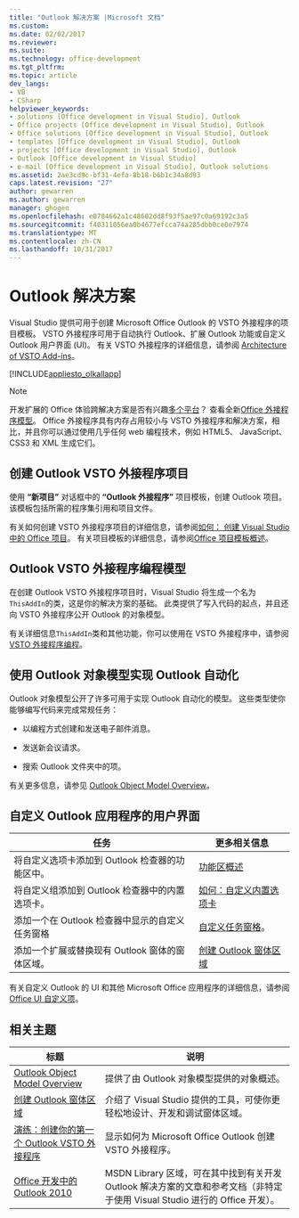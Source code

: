 ```yaml
---
title: "Outlook 解决方案 |Microsoft 文档"
ms.custom: 
ms.date: 02/02/2017
ms.reviewer: 
ms.suite: 
ms.technology: office-development
ms.tgt_pltfrm: 
ms.topic: article
dev_langs:
- VB
- CSharp
helpviewer_keywords:
- solutions [Office development in Visual Studio], Outlook
- Office projects [Office development in Visual Studio], Outlook
- Office solutions [Office development in Visual Studio], Outlook
- templates [Office development in Visual Studio], Outlook
- projects [Office development in Visual Studio], Outlook
- Outlook [Office development in Visual Studio]
- e-mail [Office development in Visual Studio], Outlook solutions
ms.assetid: 2ae3cd9c-bf31-4efa-8b18-b6b1c34a8d93
caps.latest.revision: "27"
author: gewarren
ms.author: gewarren
manager: ghogen
ms.openlocfilehash: e0784662a1c48602dd8f93f5ae97c0a69192c3a5
ms.sourcegitcommit: f40311056ea0b4677efcca74a285dbb0ce0e7974
ms.translationtype: MT
ms.contentlocale: zh-CN
ms.lasthandoff: 10/31/2017
---
```

# <a name="outlook-solutions"></a>Outlook 解决方案
  Visual Studio 提供可用于创建 Microsoft Office Outlook 的 VSTO 外接程序的项目模板。 VSTO 外接程序可用于自动执行 Outlook、扩展 Outlook 功能或自定义 Outlook 用户界面 (UI)。 有关 VSTO 外接程序的详细信息，请参阅 [Architecture of VSTO Add-ins](../vsto/architecture-of-vsto-add-ins.md)。  
  
 [!INCLUDE[appliesto_olkallapp](../vsto/includes/appliesto-olkallapp-md.md)]  
  
> [!NOTE]  
>  开发扩展的 Office 体验跨解决方案是否有兴趣[多个平台](https://dev.office.com/add-in-availability)？ 查看全新[Office 外接程序模型](https://dev.office.com/docs/add-ins/overview/office-add-ins)。 Office 外接程序具有内存占用较小与 VSTO 外接程序和解决方案，相比，并且你可以通过使用几乎任何 web 编程技术，例如 HTML5、 JavaScript、 CSS3 和 XML 生成它们。  
  
## <a name="creating-an-outlook-vsto-add-in-project"></a>创建 Outlook VSTO 外接程序项目  
 使用 **“新项目”** 对话框中的 **“Outlook 外接程序”** 项目模板，创建 Outlook 项目。 该模板包括所需的程序集引用和项目文件。  
  
 有关如何创建 VSTO 外接程序项目的详细信息，请参阅[如何： 创建 Visual Studio 中的 Office 项目](../vsto/how-to-create-office-projects-in-visual-studio.md)。 有关项目模板的详细信息，请参阅[Office 项目模板概述](../vsto/office-project-templates-overview.md)。  
  
## <a name="outlook-vsto-add-in-programming-model"></a>Outlook VSTO 外接程序编程模型  
 在创建 Outlook VSTO 外接程序项目时，Visual Studio 将生成一个名为 `ThisAddIn`的类，这是你的解决方案的基础。 此类提供了写入代码的起点，并且还向 VSTO 外接程序公开 Outlook 的对象模型。  
  
 有关详细信息`ThisAddIn`类和其他功能，你可以使用在 VSTO 外接程序中，请参阅[VSTO 外接程序编程](../vsto/programming-vsto-add-ins.md)。  
  
## <a name="automating-outlook-by-using-the-outlook-object-model"></a>使用 Outlook 对象模型实现 Outlook 自动化  
 Outlook 对象模型公开了许多可用于实现 Outlook 自动化的模型。 这些类型使你能够编写代码来完成常规任务：  
  
-   以编程方式创建和发送电子邮件消息。  
  
-   发送新会议请求。  
  
-   搜索 Outlook 文件夹中的项。  
  
 有关更多信息，请参见 [Outlook Object Model Overview](../vsto/outlook-object-model-overview.md)。  
  
## <a name="customizing-the-user-interface-of-an-outlook-application"></a>自定义 Outlook 应用程序的用户界面  
  
|任务|更多相关信息|  
|----------|--------------------------|  
|将自定义选项卡添加到 Outlook 检查器的功能区中。|[功能区概述](../vsto/ribbon-overview.md)|  
|将自定义组添加到 Outlook 检查器中的内置选项卡。|[如何：自定义内置选项卡](../vsto/how-to-customize-a-built-in-tab.md)|  
|添加一个在 Outlook 检查器中显示的自定义任务窗格|[自定义任务窗格](../vsto/custom-task-panes.md)。|  
|添加一个扩展或替换现有 Outlook 窗体的窗体区域。|[创建 Outlook 窗体区域](../vsto/creating-outlook-form-regions.md)|  
  
 有关自定义 Outlook 的 UI 和其他 Microsoft Office 应用程序的详细信息，请参阅[Office UI 自定义项](../vsto/office-ui-customization.md)。  
  
## <a name="related-topics"></a>相关主题  
  
|标题|说明|  
|-----------|-----------------|  
|[Outlook Object Model Overview](../vsto/outlook-object-model-overview.md)|提供了由 Outlook 对象模型提供的对象概述。|  
|[创建 Outlook 窗体区域](../vsto/creating-outlook-form-regions.md)|介绍了 Visual Studio 提供的工具，可使你更轻松地设计、开发和调试窗体区域。|  
|[演练：创建你的第一个 Outlook VSTO 外接程序](../vsto/walkthrough-creating-your-first-vsto-add-in-for-outlook.md)|显示如何为 Microsoft Office Outlook 创建 VSTO 外接程序。|  
|[Office 开发中的 Outlook 2010](http://go.microsoft.com/fwlink/?LinkId=199013)|MSDN Library 区域，可在其中找到有关开发 Outlook 解决方案的文章和参考文档（非特定于使用 Visual Studio 进行的 Office 开发）。|  
  
  